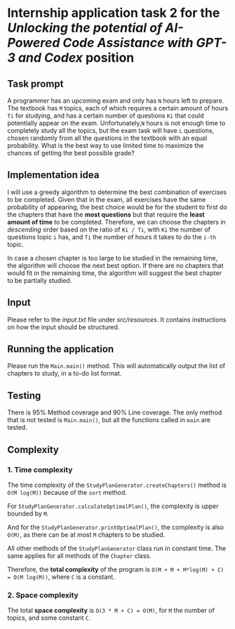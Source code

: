 # Internship application task 2 for the *Unlocking the potential of AI-Powered Code Assistance with GPT-3 and Codex* position

## Task prompt
A programmer has an upcoming exam and only has `N` hours left to prepare.
The textbook has `M` topics, each of which requires a certain amount of hours `Ti` for studying,
and has a certain number of questions `Ki` that could potentially appear on the exam.
Unfortunately,`N` hours is not enough time to completely study all the topics, but the exam task will have
`L` questions, chosen randomly from all the questions in the textbook with an equal probability.
What is the best way to use limited time to maximize the chances of getting the best possible grade?

## Implementation idea
I will use a greedy algorithm to determine the best combination of exercises to be completed. Given that in the exam,
all exercises have the same probability of appearing, the best choice would be for the student to first do the
chapters that have the **most questions** but that require the **least amount of time** to be completed. Therefore,
we can choose the chapters in _descending_ order based on the ratio of `Ki / Ti`, with `Ki` the number of questions
topic `i` has, and `Ti` the number of hours it takes to do the `i-th` topic.

In case a chosen chapter is too large to be studied in the remaining time, the algorithm will choose the next 
best option. If there are no chapters that would fit in the remaining time, the algorithm will suggest the best chapter
to be partially studied.

## Input
Please refer to the _input.txt_ file under _src/resources_.
It contains instructions on how the input should be structured.

## Running the application
Please run the `Main.main()` method. This will automatically output the list of chapters to study, 
in a to-do list format.

## Testing
There is 95% Method coverage and 90% Line coverage. The only method that is not tested is 
`Main.main()`, but all the functions called in `main` are tested.

## Complexity
### 1. Time complexity

The time complexity of the `StudyPlanGenerator.createChapters()` method is `O(M log(M))`
because of the `sort` method.

For `StudyPlanGenerator.calculateOptimalPlan()`, the complexity is upper bounded by `M`.

And for the `StudyPlanGenerator.printOptimalPlan()`, the complexity is also `O(M)`, as there can be at most
`M` chapters to be studied.

All other methods of the `StudyPlanGenerator` class run in constant time. The same applies for all methods of the
`Chapter` class.

Therefore, the **total complexity** of the program is `O(M + M + M*log(M) + C) = O(M log(M))`, where `C` is a constant.

### 2. Space complexity
The total **space complexity** is `O(3 * M + C) = O(M)`, for `M` the number of topics, and some constant `C`.
